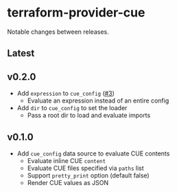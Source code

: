 # terraform-provider-cue

Notable changes between releases.

## Latest

## v0.2.0

* Add `expression` to `cue_config` ([#3](https://github.com/poseidon/terraform-provider-cue/pull/3))
  * Evaluate an expression instead of an entire config
* Add `dir` to `cue_config` to set the loader
  * Pass a root dir to load and evaluate imports

## v0.1.0

* Add `cue_config` data source to evaluate CUE contents
  * Evaluate inline CUE `content`
  * Evaluate CUE files specified via `paths` list
  * Support `pretty_print` option (default false)
  * Render CUE values as JSON
